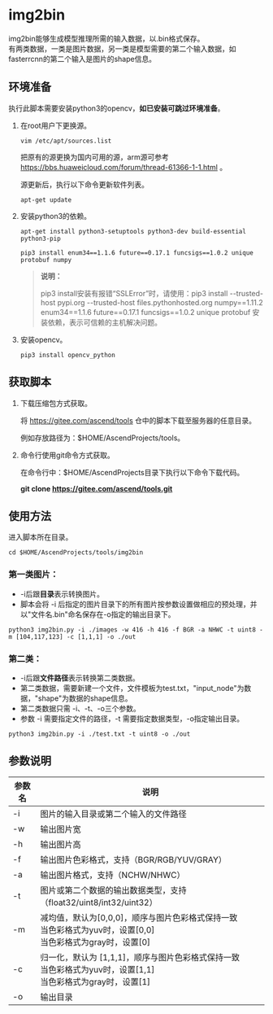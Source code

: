 # img2bin

img2bin能够生成模型推理所需的输入数据，以.bin格式保存。  
有两类数据，一类是图片数据，另一类是模型需要的第二个输入数据，如fasterrcnn的第二个输入是图片的shape信息。

## 环境准备

执行此脚本需要安装python3的opencv，**如已安装可跳过环境准备**。

1. 在root用户下更换源。
   ```
   vim /etc/apt/sources.list
   ```
   把原有的源更换为国内可用的源，arm源可参考 https://bbs.huaweicloud.com/forum/thread-61366-1-1.html 。
   
   
   源更新后，执行以下命令更新软件列表。
   
   ```
   apt-get update 
   ```
   
   
   
2. 安装python3的依赖。

   ```
   apt-get install python3-setuptools python3-dev build-essential python3-pip
   ```
   ```
   pip3 install enum34==1.1.6 future==0.17.1 funcsigs==1.0.2 unique protobuf numpy
   ```

   >**说明：**   
   >
   > pip3 install安装有报错“SSLError”时，请使用：pip3 install --trusted-host pypi.org --trusted-host files.pythonhosted.org numpy==1.11.2 enum34==1.1.6 future==0.17.1 funcsigs==1.0.2 unique protobuf 安装依赖，表示可信赖的主机解决问题。   

3. 安装opencv。

   ```
   pip3 install opencv_python
   ```

## 获取脚本

1. 下载压缩包方式获取。

   将 https://gitee.com/ascend/tools 仓中的脚本下载至服务器的任意目录。

   例如存放路径为：$HOME/AscendProjects/tools。

2. 命令行使用git命令方式获取。

   在命令行中：$HOME/AscendProjects目录下执行以下命令下载代码。

   **git clone  https://gitee.com/ascend/tools.git**

## 使用方法
进入脚本所在目录。
```
cd $HOME/AscendProjects/tools/img2bin
```

### 第一类图片：
- -i后跟**目录**表示转换图片。
- 脚本会将 -i 后指定的图片目录下的所有图片按参数设置做相应的预处理，并以"文件名.bin"命名保存在-o指定的输出目录下。

```
python3 img2bin.py -i ./images -w 416 -h 416 -f BGR -a NHWC -t uint8 -m [104,117,123] -c [1,1,1] -o ./out
```

### 第二类：
- -i后跟**文件路径**表示转换第二类数据。
- 第二类数据，需要新建一个文件，文件模板为test.txt，"input_node"为数据，"shape"为数据的shape信息。
- 第二类数据只需 -i、-t、-o三个参数。
- 参数 -i 需要指定文件的路径，-t 需要指定数据类型，-o指定输出目录。

```
python3 img2bin.py -i ./test.txt -t uint8 -o ./out
```

## 参数说明

| 参数名        | 说明   |
| -     | - |
| -i        | 图片的输入目录或第二个输入的文件路径      |
| -w        | 输出图片宽      |
| -h        | 输出图片高      |
| -f        | 输出图片色彩格式，支持（BGR/RGB/YUV/GRAY）      |
| -a        | 输出图片格式，支持（NCHW/NHWC）      |
| -t        | 图片或第二个数据的输出数据类型，支持（float32/uint8/int32/uint32）      |
| -m        | 减均值，默认为[0,0,0]，顺序与图片色彩格式保持一致 <br>当色彩格式为yuv时，设置[0,0] <br>当色彩格式为gray时，设置[0]    |
| -c        | 归一化，默认为 [1,1,1]，顺序与图片色彩格式保持一致 <br>当色彩格式为yuv时，设置[1,1] <br>当色彩格式为gray时，设置[1]      |
| -o        | 输出目录      |